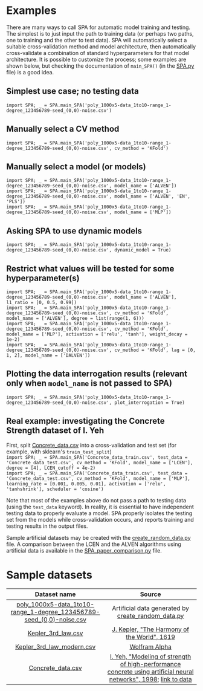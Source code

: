 # Examples

There are many ways to call SPA for automatic model training and testing. The simplest is to just input the path to training data (or perhaps two paths, one to training and the other to test data). SPA will automatically select a suitable cross-validation method and model architecture, then automatically cross-validate a combination of standard hyperparameters for that model architecture. It is possible to customize the process; some examples are shown below, but checking the documentation of `main_SPA()` (in the [SPA.py](../Code-SPA/SPA.py) file) is a good idea.

## Simplest use case; no testing data
`import SPA; _ = SPA.main_SPA('poly_1000x5-data_1to10-range_1-degree_123456789-seed_(0,0)-noise.csv')`
## Manually select a CV method
`import SPA; _ = SPA.main_SPA('poly_1000x5-data_1to10-range_1-degree_123456789-seed_(0,0)-noise.csv', cv_method = 'KFold')`
## Manually select a model (or models)
`import SPA; _ = SPA.main_SPA('poly_1000x5-data_1to10-range_1-degree_123456789-seed_(0,0)-noise.csv', model_name = ['ALVEN'])`<br>
`import SPA; _ = SPA.main_SPA('poly_1000x5-data_1to10-range_1-degree_123456789-seed_(0,0)-noise.csv', model_name = ['ALVEN', 'EN', 'PLS'])`<br>
`import SPA; _ = SPA.main_SPA('poly_1000x5-data_1to10-range_1-degree_123456789-seed_(0,0)-noise.csv', model_name = ['MLP'])`
## Asking SPA to use dynamic models
`import SPA; _ = SPA.main_SPA('poly_1000x5-data_1to10-range_1-degree_123456789-seed_(0,0)-noise.csv', dynamic_model = True)`
## Restrict what values will be tested for some hyperparameter(s)
`import SPA; _ = SPA.main_SPA('poly_1000x5-data_1to10-range_1-degree_123456789-seed_(0,0)-noise.csv', model_name = ['ALVEN'], l1_ratio = [0, 0.5, 0.99])`<br>
`import SPA; _ = SPA.main_SPA('poly_1000x5-data_1to10-range_1-degree_123456789-seed_(0,0)-noise.csv', cv_method = 'KFold', model_name = ['ALVEN'], degree = list(range(1, 6)))`<br>
`import SPA; _ = SPA.main_SPA('poly_1000x5-data_1to10-range_1-degree_123456789-seed_(0,0)-noise.csv', cv_method = 'KFold', model_name = ['MLP'], activation = ['relu', 'tanh'], weight_decay = 1e-2)`<br>
`import SPA; _ = SPA.main_SPA('poly_1000x5-data_1to10-range_1-degree_123456789-seed_(0,0)-noise.csv', cv_method = 'KFold', lag = [0, 1, 2], model_name = ['DALVEN'])`
## Plotting the data interrogation results (relevant only when `model_name` is not passed to SPA)
`import SPA; _ = SPA.main_SPA('poly_1000x5-data_1to10-range_1-degree_123456789-seed_(0,0)-noise.csv', plot_interrogation = True)`
## Real example: investigating the Concrete Strength dataset of I. Yeh
First, split [Concrete_data.csv](Concrete_data.csv) into a cross-validation and test set (for example, with sklearn's `train_test_split`)<br>
`import SPA; _ = SPA.main_SPA('Concrete_data_train.csv', test_data = 'Concrete_data_test.csv', cv_method = 'KFold', model_name = ['LCEN'], degree = [4], LCEN_cutoff = 4e-2)`<br>
`import SPA; _ = SPA.main_SPA('Concrete_data_train.csv', test_data = 'Concrete_data_test.csv', cv_method = 'KFold', model_name = ['MLP'], learning_rate = [0.001, 0.005, 0.01], activation = ['relu', 'tanhshrink'], scheduler = 'cosine')`

Note that most of the examples above do not pass a path to testing data (using the `test_data` keyword). In reality, it is essential to have independent testing data to properly evaluate a model. SPA properly isolates the testing set from the models while cross-validation occurs, and reports training and testing results in the output files.

Sample artificial datasets may be created with the [create_random_data.py](create_random_data.py) file. A comparison between the LCEN and the ALVEN algorithms using artificial data is available in the [SPA_paper_comparison.py](SPA_paper_comparison.py) file.

# Sample datasets

| Dataset name | Source |
| :----------: | :----: |
| [poly_1000x5-data_1to10-range_1-degree_123456789-seed_\(0,0\)-noise.csv](poly_1000x5-data_1to10-range_1-degree_123456789-seed_\(0,0\)-noise.csv) | Artificial data generated by [create_random_data.py](create_random_data.py) |
| [Kepler_3rd_law.csv](Kepler_3rd_law.csv) | [J. Kepler, "The Harmony of the World", 1619](https://books.google.com/books?id=rEkLAAAAIAAJ) |
| [Kepler_3rd_law_modern.csv](Kepler_3rd_law_modern.csv) | [Wolfram Alpha](https://www.wolframalpha.com/) |
| [Concrete_data.csv](Concrete_data.csv) | [I. Yeh, "Modeling of strength of high-performance concrete using artificial neural networks", 1998](https://doi.org/10.1016/S0008-8846\(98\)00165-3); [link to data](https://archive.ics.uci.edu/dataset/165/concrete+compressive+strength)
